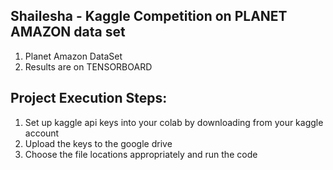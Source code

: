 Shailesha - Kaggle Competition on PLANET AMAZON data set
-------------------------------------------
1. Planet Amazon DataSet
2. Results are on TENSORBOARD 

Project Execution Steps:
------------------------
  1. Set up kaggle api keys into your colab by downloading from your kaggle account
  2. Upload the keys to the google drive
  3. Choose the file locations appropriately and run the code
